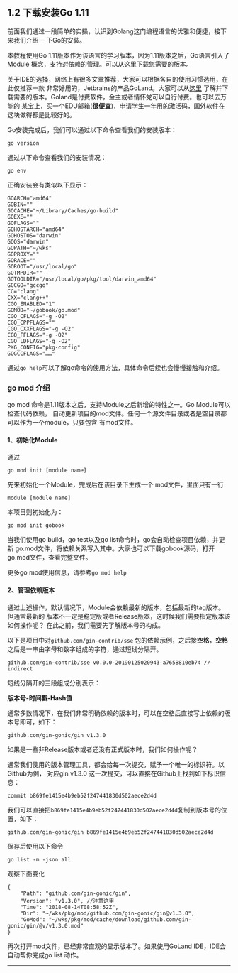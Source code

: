 
## 1.2 下载安装Go 1.11

前面我们通过一段简单的实操，认识到Golang这门编程语言的优雅和便捷，接下来我们介绍一
下Go的安装。

本教程使用Go 1.11版本作为该语言的学习版本，因为1.11版本之后，Go语言引入了Module
概念，支持对依赖的管理。可以从[这里](https://studygolang.com/dl)下载您需要的版本。

关于IDE的选择，网络上有很多文章推荐，大家可以根据各自的使用习惯选用，在此仅推荐一款
非常好用的，Jetbrains的产品GoLand。大家可以从[这里](https://www.jetbrains.com/go/download/#section=mac)
了解并下载需要的版本。Goland是付费软件，金主或者情怀党可以自行付费。也可以去万能的
某宝上，买一个EDU邮箱(**很便宜**)，申请学生一年用的激活码，国外软件在这块做得都是比较好的。

Go安装完成后，我们可以通过以下命令查看我们的安装版本：

```go version ```

通过以下命令查看我们的安装情况：

```go env ```

正确安装会有类似以下显示：

```
GOARCH="amd64"
GOBIN=""
GOCACHE="~/Library/Caches/go-build"
GOEXE=""
GOFLAGS=""
GOHOSTARCH="amd64"
GOHOSTOS="darwin"
GOOS="darwin"
GOPATH="~/wks"
GOPROXY=""
GORACE=""
GOROOT="/usr/local/go"
GOTMPDIR=""
GOTOOLDIR="/usr/local/go/pkg/tool/darwin_amd64"
GCCGO="gccgo"
CC="clang"
CXX="clang++"
CGO_ENABLED="1"
GOMOD="~/gobook/go.mod"
CGO_CFLAGS="-g -O2"
CGO_CPPFLAGS=""
CGO_CXXFLAGS="-g -O2"
CGO_FFLAGS="-g -O2"
CGO_LDFLAGS="-g -O2"
PKG_CONFIG="pkg-config"
GOGCCFLAGS="……"
```
通过`go help`可以了解go命令的使用方法，具体命令后续也会慢慢接触和介绍。

### go mod 介绍

go mod 命令是1.11版本之后，支持Module之后新增的特性之一。Go Module可以检查代码依赖，
自动更新项目的mod文件。任何一个源文件目录或者是空目录都可以作为一个module，只要包含
有mod文件。

#### 1、初始化Module

通过

`go mod init [module name]`

先来初始化一个Module，完成后在该目录下生成一个
mod文件，里面只有一行

`module [module name]`

本项目则初始化为：

`go mod init gobook`

当我们使用go build，go test以及go list命令时，go会自动检查项目依赖，并更新
go.mod文件，将依赖关系写入其中。大家也可以下载gobook源码，打开go.mod文件，查看完整文件。

更多go mod使用信息，请参考`go mod help`

#### 2、管理依赖版本

通过上述操作，默认情况下，Module会依赖最新的版本，包括最新的tag版本。但通常最新的
版本不一定是稳定版或者Release版本，这时候我们需要指定版本该如何操作呢？
在此之前，我们需要先了解版本号的构成。

以下是项目中对`github.com/gin-contrib/sse`
包的依赖示例，之后接**空格**，**空格**之后是一串由字母和数字组成的字符，通过短线分隔开。

```
github.com/gin-contrib/sse v0.0.0-20190125020943-a7658810eb74 // indirect
```

短线分隔开的三段组成分别表示：

**版本号-时间戳-Hash值**

通常多数情况下，在我们非常明确依赖的版本时，可以在空格后直接写上依赖的版本号即可，如下：

```
github.com/gin-gonic/gin v1.3.0
```

如果是一些非Release版本或者还没有正式版本时，我们如何操作呢？

通常我们使用的版本管理工具，都会给每一次提交，赋予一个唯一的标识符。以Github为例，
对应gin v1.3.0 这一次提交，可以直接在Github上找到如下标识信息：

```
commit b869fe1415e4b9eb52f247441830d502aece2d4d
```

我们可以直接把`b869fe1415e4b9eb52f247441830d502aece2d4d`复制到版本号的位置，如下：

```
github.com/gin-gonic/gin b869fe1415e4b9eb52f247441830d502aece2d4d
```

保存后使用以下命令

```
go list -m -json all
```

观察下面变化

```
{
	"Path": "github.com/gin-gonic/gin",
	"Version": "v1.3.0", //注意这里
	"Time": "2018-08-14T08:58:52Z",
	"Dir": "~/wks/pkg/mod/github.com/gin-gonic/gin@v1.3.0",
	"GoMod": "~/wks/pkg/mod/cache/download/github.com/gin-gonic/gin/@v/v1.3.0.mod"
}
```
再次打开mod文件，已经非常直观的显示版本了。如果使用GoLand IDE，IDE会自动帮你完成go list 动作。

---

